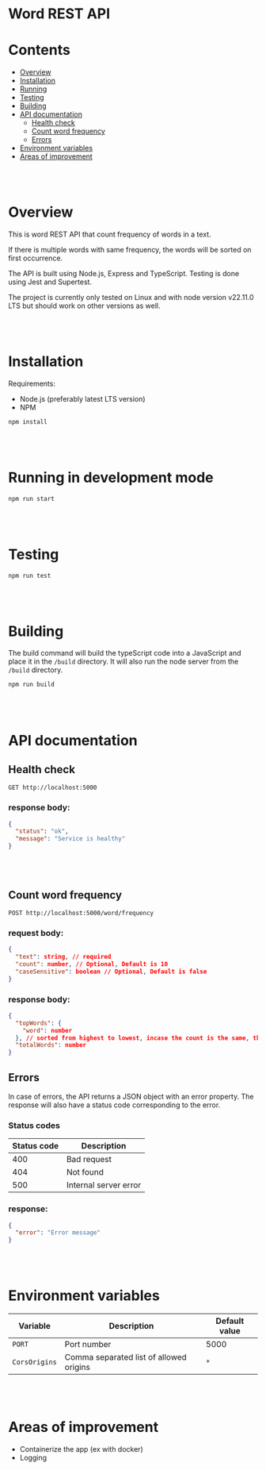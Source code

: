 # Word REST API

# Contents

- [Overview](#overview)
- [Installation](#installation)
- [Running](#running-in-development-mode)
- [Testing](#testing)
- [Building](#building)
- [API documentation](#api-documentation)
  - [Health check](#health-check)
  - [Count word frequency](#count-word-frequency)
  - [Errors](#errors)
- [Environment variables](#environment-variables)
- [Areas of improvement](#areas-of-improvement)

<br></br>

# Overview

This is word REST API that count frequency of words in a text.

If there is multiple words with same frequency, the words will be sorted on first occurrence.

The API is built using Node.js, Express and TypeScript. Testing is done using Jest and Supertest.

The project is currently only tested on Linux and with node version v22.11.0 LTS but should work on other versions as well.

<br></br>

# Installation

Requirements:

- Node.js (preferably latest LTS version)
- NPM

```bash
npm install
```

<br></br>

# Running in development mode

```bash
npm run start
```

<br></br>

# Testing

```bash
npm run test
```

<br></br>

# Building

The build command will build the typeScript code into a JavaScript and place it in the `/build` directory. It will also run the node server from the `/build` directory.

```bash
npm run build
```

<br></br>

# API documentation

## Health check

`GET http://localhost:5000`

### response body:

```json
{
  "status": "ok",
  "message": "Service is healthy"
}
```

<br></br>

## Count word frequency

`POST http://localhost:5000/word/frequency`

### request body:

```json
{
  "text": string, // required
  "count": number, // Optional, Default is 10
  "caseSensitive": boolean // Optional, Default is false
}
```

### response body:

```json
{
  "topWords": {
    "word": number
  }, // sorted from highest to lowest, incase the count is the same, the word will be sorted on first occurrence
  "totalWords": number
}
```

## Errors

In case of errors, the API returns a JSON object with an error property.
The response will also have a status code corresponding to the error.

### Status codes

| Status code | Description           |
| ----------- | --------------------- |
| 400         | Bad request           |
| 404         | Not found             |
| 500         | Internal server error |

### response:

```json
{
  "error": "Error message"
}
```

<br></br>

# Environment variables

| Variable      | Description                             | Default value |
| ------------- | --------------------------------------- | ------------- |
| `PORT`        | Port number                             | 5000          |
| `CorsOrigins` | Comma separated list of allowed origins | `*`           |

<br></br>

# Areas of improvement

- Containerize the app (ex with docker)
- Logging

